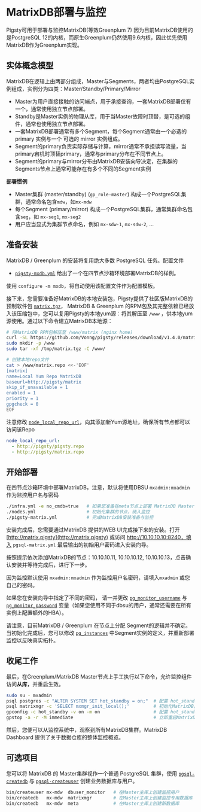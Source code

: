 # MatrixDB部署与监控

Pigsty可用于部署与监控MatrixDB(等效Greenplum 7)
因为目前MatrixDB使用的是PostgreSQL 12的内核，而原生Greenplum仍然使用9.6内核，因此优先使用MatrixDB作为Greenplum实现。


## 实体概念模型

MatrixDB在逻辑上由两部分组成，Master与Segments，两者均由PostgreSQL实例组成，实例分为四类：Master/Standby/Primary/Mirror

* Master为用户直接接触的访问端点，用于承接查询，一套MatrixDB部署仅有一个，通常使用独立节点部署。
* Standby是Master实例的物理从库，用于当Master故障时顶替，是可选的组件，通常也使用独立节点部署。
* 一套MatrixDB部署通常有多个Segment，每个Segment通常由一个必选的 primary 实例与一个 可选的 mirror 实例组成。
* Segment的primary负责实际存储与计算，mirror通常不承担读写流量，当primary宕机时顶替primary，通常与primary分布在不同节点上。
* Segment的primary与mirror分布由MatrixDB安装向导决定，在集群的Segments节点上通常可能存在有多个不同的Segment实例

**部署惯例**
* Master集群 (master/standby) (`gp_role-master`) 构成一个PostgreSQL集群，通常命名包含`mdw`，如`mx-mdw`
* 每个Segment (primary/mirror) 构成一个PostgreSQL集群，通常集群命名包含`seg`，如 `mx-seg1`, `mx-seg2`
* 用户应当显式为集群节点命名，例如 `mx-sdw-1`, `mx-sdw-2`, ...



## 准备安装

MatrixDB / Greenplum 的安装将复用绝大多数 PostgreSQL 任务。配置文件

* [`pigsty-mxdb.yml`](https://github.com/Vonng/pigsty/blob/master/files/conf/pigsty-mxdb.yml) 给出了一个在四节点沙箱环境部署MatrixDB的样例。

使用 `configure -m mxdb`，将自动使用该配置文件作为配置模板。

接下来，您需要准备好MatrixDB的本地安装包，Pigsty提供了社区版MatrixDB的预制软件包 [`matrix.tgz`](https://github.com/Vonng/pigsty/releases/download/v1.4.0/matrix.tgz)，
MatrixDB & Greenplum 的RPM包及其完整依赖已经放入该压缩包中，您可以复用Pigsty的本地yum源：将其解压至 `/www` ，供本地yum源使用。通过以下命令建立MatrixDB本地源：

```bash
# 将MatrixDB RPM包解压至 /www/matrix (nginx home)
curl -SL https://github.com/Vonng/pigsty/releases/download/v1.4.0/matrix.tgz -o /tmp/matrix.tgz
sudo mkdir -p /www
sudo tar -xf /tmp/matrix.tgz -C /www/

# 创建本地repo文件
cat > /www/matrix.repo <<-'EOF'
[matrix]
name=Local Yum Repo MatrixDB
baseurl=http://pigsty/matrix
skip_if_unavailable = 1
enabled = 1
priority = 1
gpgcheck = 0
EOF
```

注意修改 [`node_local_repo_url`](v-nodes.md#node_local_repo_url)，向其添加新Yum源地址，确保所有节点都可以访问该Repo

```yaml
node_local_repo_url:
  - http://pigsty/pigsty.repo
  - http://pigsty/matrix.repo
```



## 开始部署

在四节点沙箱环境中部署MatrixDB，注意，默认将使用DBSU `mxadmin:mxadmin` 作为监控用户名与密码

```bash
./infra.yml -e no_cmdb=true   # 如果您准备在meta节点上部署 MatrixDB Master，添加no_cmdb选项
./nodes.yml                   # 初始化集群的节点，纳入监控
./pigsty-matrix.yml           # 完成MatrixDB安装准备与监控
```

安装完成后，您需要通过MatrixDB 提供的WEB UI完成接下来的安装。打开 [http://matrix.pigsty](http://matrix.pigsty) 或访问 http://10.10.10.10:8240，填入 `pgsql-matrix.yml` 最后输出的初始用户密码进入安装向导。 

按照提示依次添加MatrixDB的节点：10.10.10.11, 10.10.10.12, 10.10.10.13，点击确认安装并等待完成后，进行下一步。

因为监控默认使用 `mxadmin:mxadmin` 作为监控用户名密码，请填入`mxadmin` 或您自己的密码。 

如果您在安装向导中指定了不同的密码， 请一并更改 [`pg_monitor_username`](v-pgsql.md#pg_monitor_username) 与 [`pg_monitor_password`](v-pgsql.md#pg_monitor_password) 变量（如果您使用不同于dbsu的用户，通常还需要在所有实例上配置额外的HBA）。

请注意，目前MatrixDB / Greenplum 在节点上分配 Segment的逻辑并不确定。当初始化完成后，您可以修改 [`pg_instances`](v-pgsql.md#pg_instances) 中Segment实例的定义，并重新部署监控以反映真实拓扑。



## 收尾工作

最后，在Greenplum/MatrixDB Master节点上手工执行以下命令，允许监控组件访问**从库**，并重启生效。

```bash
sudo su - mxadmin
psql postgres -c "ALTER SYSTEM SET hot_standby = on;"  # 配置 hot_standby=on 以允许从库查询
psql matrixmgr -c 'SELECT mxmgr_init_local();'         # 初始化MatrixDB自身监控
gpconfig -c hot_standby -v on -m on                    # 配置 hot_standby=on 以允许从库查询
gpstop -a -r -M immediate                              # 立即重启MatrixDB以生效
```

然后，您便可以从监控系统中，观察到所有MatrixDB集群。MatrixDB Dashboard 提供了关于数据仓库的整体监控概览。



## 可选项目

您可以将 MatrixDB 的 Master集群视作一个普通 PostgreSQL 集群，使用 [`pgsql-createdb`](p-pgsql.md#pgsql-createdb) 与 [`pgsql-createuser`](p-pgsql.md#pgsql-createuser) 创建业务数据库与用户。

```bash
bin/createuser mx-mdw  dbuser_monitor   # 在Master主库上创建监控用户
bin/createdb   mx-mdw  matrixmgr        # 在Master主库上创建监控专用数据库
bin/createdb   mx-mdw  meta             # 在Master主库上创建新数据库
```



